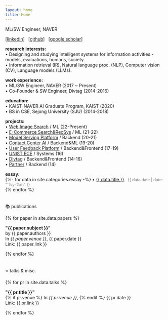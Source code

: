 ```yaml
---
layout: home
title: Home
---
```

ML/SW Engineer, NAVER
<p>
<a href="https://linkedin.com/in/hiun">[linkedin]</a>&nbsp;&nbsp;
<a href="https://github.com/hiun">[github]</a>&nbsp;&nbsp;
<a href="https://scholar.google.co.kr/citations?user=PdyEHY4AAAAJ&hl=en">[google scholar]</a>&nbsp;&nbsp;
</p>

<!--
소스 전반 확인 하고 일단 배포.


**블로그 글 관련 내용
블로그 글 넣기 (gpt 관련, transformer 관련)
블로그 글 다듬기
블로그 글 제목에 한글, 영문 병기.
~마크다운 렌더링 더 수월하게 만들기 (지금 gpt 블로그 글 인덴테이션등 깊고, 글씨 크기도 차이나고 좀 이상함..)~
~모바일에서 잘 보이는지 다시 한번 보기.~


v gitignore 추가
배포, 클라우드플레이 설정
코드 및 전반적으로 확인 하고 배포
(링크 컨텐츠, 소스 등 전반적으로 괜찮은지..)

여행 블로그 글 복원? 검토.
-->


<b>research interests:</b> <br />
&bull; Designing and studying intelligent systems for information activities - models, evaluations, humans, society. <br />
&bull; Information retrieval (IR), Natural language proc. (NLP), Computer vision (CV), Language models (LLMs). <br />


<b>work experience:</b> <br />
&bull; ML/SW Engineer, NAVER (2017 ~ Present) <br />
&bull; Co-Founder & SW Engineer, Divtag (2014-2016)<br />


<b>education:</b> <br />
&bull; KAIST-NAVER AI Graduate Program, KAIST (2020)<br />
&bull; BS in CSE, Sejong University (SJU) (2014-2018)<br />


<b>projects:</b> <br />
&bull; <a href="https://search.naver.com/search.naver?sm=tab_hty.top&where=image&query=%EC%84%9C%EC%9A%B8&oquery=%EC%84%9C%EB%B9%84%EC%8A%A4">Web Image Search</a> / ML (22-Present) <br />
&bull; <a href="https://shopping.naver.com/">E-Commerce Search&RecSys</a> / ML (21-22) <br />
&bull; <a href="https://clova.ai/ko/platform/">Model Serving Platform</a> / Backend (20-21) <br />
&bull; <a href="https://clova.ai/aicontactcenter">Contact Center AI</a> / Backend&ML (19-20) <br />
&bull; <a href="#">User Feedback Platform</a> / Backend&Frontend (17-19) <br />
&bull; <a href="https://ece.unist.ac.kr/">UNIST ECE</a> / Systems (16) <br />
&bull; <a href="https://divtag.sejong.edu/">Divtag</a> / Backend&Frontend (14-16) <br />
&bull; <a href="#">Partner</a> / Backend (14) <br />


<div style="margin-top: 0.5em;"></div>
<b>essay:</b> <br />
{%- for data in site.categories.essay -%}
&bull; <a href="{{ data.url }}">{{ data.title }}</a> &nbsp;<span style="color: gray; font-size: 0.9em"> {{ data.date | date: "'%y-%m" }}</span><br />
{% endfor %}
<div style="margin-bottom: 0.5em;"></div>

<!--
<p>&bull; I'd like to achieve better economic, and social results through this work.</p>
<p>&bull; I'd like to have purposeful studies, and experiences for this goal. :)</p>
-->
<!--publications-->
<div style="margin-top: 2.5em;"></div>
<p class="subtitle">📚 publications</p>
{% for paper in site.data.papers %}
<p>
<b>"{{ paper.subject }}"</b> <br>
<span>by {{ paper.authors }}</span> <br>
In <i>{{ paper.venue }}</i>, <span>{{ paper.date }}</span> <br>
Link: {{ paper.link }}<br>
</p>
{% endfor %}
<!--
<p><i style="color: gray;"><a href="/pubs">more &raquo;</a></i></p>
-->



<!--talks-->
<div style="margin-top: 2.5em;"></div>
<p class="subtitle">⭐ talks & misc.</p>
{% for pr in site.data.talks %}
<p>
<b>"{{ pr.title }}"</b> <br>
{% if pr.venue %}
  In <i>{{ pr.venue }}</i>,
{% endif %}
<span>{{ pr.date }}</span> <br>
Link: {{ pr.link }}<br>
</p>
{% endfor %}
<!--
<p><i style="color: gray;"><a href="/talks">more &raquo;</a></i></p>
-->


